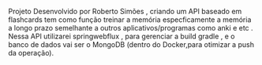 Projeto Desenvolvido por Roberto Simões , criando um API baseado em flashcards tem como função treinar a memória especficamente a memória a longo prazo semelhante a outros aplicativos/programas como anki e etc . Nessa API utilizarei springwebflux , para gerenciar a build gradle , e o banco de dados vai ser o MongoDB (dentro do Docker,para otimizar a push da operação).
